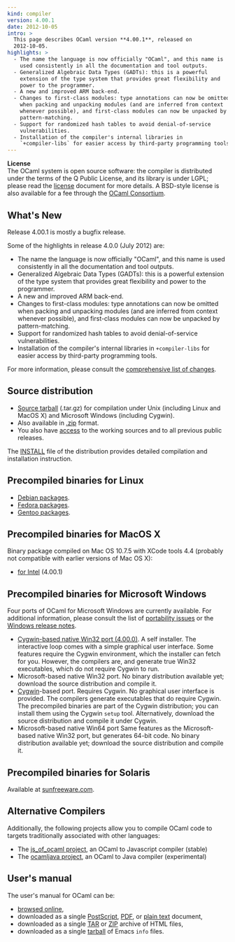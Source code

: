 ```yaml
---
kind: compiler
version: 4.00.1
date: 2012-10-05
intro: >
  This page describes OCaml version **4.00.1**, released on
  2012-10-05.
highlights: >
  - The name the language is now officially "OCaml", and this name is
    used consistently in all the documentation and tool outputs.
  - Generalized Algebraic Data Types (GADTs): this is a powerful
    extension of the type system that provides great flexibility and
    power to the programmer.
  - A new and improved ARM back-end.
  - Changes to first-class modules: type annotations can now be omitted
    when packing and unpacking modules (and are inferred from context
    whenever possible), and first-class modules can now be unpacked by
    pattern-matching.
  - Support for randomized hash tables to avoid denial-of-service
    vulnerabilities.
  - Installation of the compiler's internal libraries in
    `+compiler-libs` for easier access by third-party programming tools.
---
```


**License**<br />
 The OCaml system is open source software: the compiler is distributed
under the terms of the Q Public License, and its library is under LGPL;
please read the [license](/docs/license.html) document for more details. A
BSD-style license is also available for a fee through the [OCaml
Consortium](/consortium/).

## What's New
Release 4.00.1 is mostly a bugfix release.

Some of the highlights in release 4.0.0 (July 2012) are:

* The name the language is now officially "OCaml", and this name is
 used consistently in all the documentation and tool outputs.
* Generalized Algebraic Data Types (GADTs): this is a powerful
 extension of the type system that provides great flexibility and
 power to the programmer.
* A new and improved ARM back-end.
* Changes to first-class modules: type annotations can now be omitted
 when packing and unpacking modules (and are inferred from context
 whenever possible), and first-class modules can now be unpacked by
 pattern-matching.
* Support for randomized hash tables to avoid denial-of-service
 vulnerabilities.
* Installation of the compiler's internal libraries in
 `+compiler-libs` for easier access by third-party programming tools.

For more information, please consult the [comprehensive list of
changes](4.00/notes/Changes).

## Source distribution
* [Source
 tarball](https://github.com/ocaml/ocaml/archive/4.00.1.tar.gz)
 (.tar.gz) for compilation under Unix (including Linux and MacOS X)
 and Microsoft Windows (including Cygwin).
* Also available in
 [.zip](https://github.com/ocaml/ocaml/archive/4.00.1.zip)
 format.
* You also have [access](index.html) to the working
 sources and to all previous public releases.

The [INSTALL](4.00/notes/INSTALL)
file of the distribution provides detailed compilation and installation
instruction.

## Precompiled binaries for Linux
* [Debian packages](http://packages.debian.org/ocaml).
* [Fedora
 packages](https://admin.fedoraproject.org/pkgdb/package/ocaml/).
* [Gentoo
 packages](http://packages.gentoo.org/packages/?category=dev-lang;name=ocaml).

## Precompiled binaries for MacOS X
Binary package compiled on Mac OS 10.7.5 with XCode tools 4.4 (probably
not compatible with earlier versions of Mac OS X):

* [for
 Intel](https://caml.inria.fr/pub/distrib/ocaml-4.00/ocaml-4.00.1-intel.dmg)
 (4.00.1)

## Precompiled binaries for Microsoft Windows
Four ports of OCaml for Microsoft Windows are currently available. For
additional information, please consult the list of [portability
issues](http://caml.inria.fr/ocaml/portability.en.html) or the [Windows
release
notes](4.00/notes/README.win32).

* [Cygwin-based native Win32 port
 (4.00.0)](http://protz.github.com/ocaml-installer/). A self
 installer. The interactive loop comes with a simple graphical user
 interface. Some features require the Cygwin environment, which the
 installer can fetch for you. However, the compilers are, and
 generate true Win32 executables, which do not require Cygwin to run.
* Microsoft-based native Win32 port. No binary distribution available
 yet; download the source distribution and compile it.
* [Cygwin](http://cygwin.com/)-based port. Requires Cygwin. No
 graphical user interface is provided. The compilers generate
 executables that do require Cygwin. The precompiled binaries are
 part of the Cygwin distribution; you can install them using the
 Cygwin `setup` tool. Alternatively, download the source distribution
 and compile it under Cygwin.
* Microsoft-based native Win64 port Same features as the
 Microsoft-based native Win32 port, but generates 64-bit code. No
 binary distribution available yet; download the source distribution
 and compile it.

## Precompiled binaries for Solaris
Available at [sunfreeware.com](http://sunfreeware.com/).

## Alternative Compilers
Additionally, the following projects allow you to compile OCaml code to
targets traditionally associated with other languages:

* The [js_of_ocaml project](http://ocsigen.org/js_of_ocaml/), an
 OCaml to Javascript compiler (stable)
* The [ocamljava project](http://cafesterol.x9c.fr/), an OCaml to Java
 compiler (experimental)

## User's manual
The user's manual for OCaml can be:

* [browsed
 online](4.00/htmlman/index.html),
* downloaded as a single
 [PostScript](4.00/ocaml-4.00-refman.ps.gz),
 [PDF](4.00/ocaml-4.00-refman.pdf),
 or [plain
 text](4.00/ocaml-4.00-refman.txt)
 document,
* downloaded as a single
 [TAR](4.00/ocaml-4.00-refman-html.tar.gz)
 or
 [ZIP](4.00/ocaml-4.00-refman-html.zip)
 archive of HTML files,
* downloaded as a single
 [tarball](4.00/ocaml-4.00-refman.info.tar.gz)
 of Emacs `info` files.

